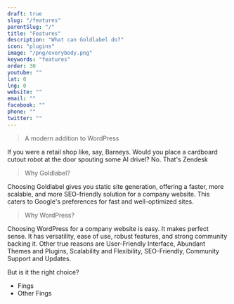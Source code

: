 ```yaml
---
draft: true
slug: "/features"
parentSlug: "/"
title: "Features"
description: "What can Goldlabel do?"
icon: "plugins"
image: "/png/everybody.png"
keywords: "features"
order: 30
youtube: ""
lat: 0
lng: 0
website: ""
email: ""
facebook: ""
phone: ""
twitter: ""
---
```



> A modern addition to WordPress

If you were a retail shop like, say, Barneys. Would you place a cardboard cutout robot at the door spouting some AI drivel? No. That's Zendesk
 
> Why Goldlabel?

Choosing Goldlabel gives you static site generation, offering a faster, more scalable, and more SEO-friendly solution for a company website. This caters to Google's preferences for fast and well-optimized sites. 

> Why WordPress? 

Choosing WordPress for a company website is easy. It makes perfect sense. It has versatility, ease of use, robust features, and strong community backing it. Other true reasons are User-Friendly Interface, Abundant Themes and Plugins, Scalability and Flexibility, SEO-Friendly, Community Support and Updates.  

But is it the right choice?

- Fings
- Other Fings